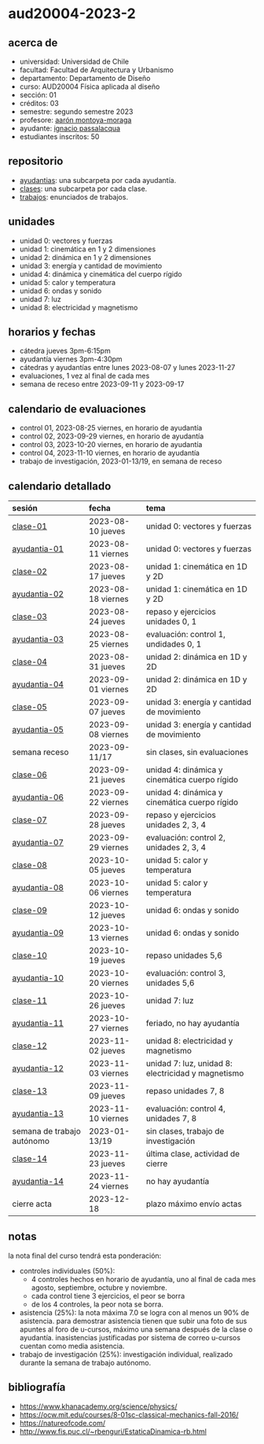 # aud20004-2023-2

## acerca de

- universidad: Universidad de Chile
- facultad: Facultad de Arquitectura y Urbanismo
- departamento: Departamento de Diseño
- curso: AUD20004 Física aplicada al diseño
- sección: 01
- créditos: 03
- semestre: segundo semestre 2023
- profesore: [aarón montoya-moraga](https://github.com/montoyamoraga)
- ayudante: [ignacio passalacqua](https://github.com/ipassala)
- estudiantes inscritos: 50

## repositorio

- [ayudantias](./ayudantias/): una subcarpeta por cada ayudantía.
- [clases](./clases/): una subcarpeta por cada clase.
- [trabajos](./trabajos/): enunciados de trabajos.

## unidades

- unidad 0: vectores y fuerzas
- unidad 1: cinemática en 1 y 2 dimensiones
- unidad 2: dinámica en 1 y 2 dimensiones
- unidad 3: energía y cantidad de movimiento
- unidad 4: dinámica y cinemática del cuerpo rígido
- unidad 5: calor y temperatura
- unidad 6: ondas y sonido
- unidad 7: luz
- unidad 8: electricidad y magnetismo

## horarios y fechas

- cátedra jueves 3pm-6:15pm
- ayudantía viernes 3pm-4:30pm
- cátedras y ayudantías entre lunes 2023-08-07 y lunes 2023-11-27
- evaluaciones, 1 vez al final de cada mes
- semana de receso entre 2023-09-11 y 2023-09-17

## calendario de evaluaciones

- control 01, 2023-08-25 viernes, en horario de ayudantía
- control 02, 2023-09-29 viernes, en horario de ayudantía
- control 03, 2023-10-20 viernes, en horario de ayudantía
- control 04, 2023-11-10 viernes, en horario de ayudantía
- trabajo de investigación, 2023-01-13/19, en semana de receso

## calendario detallado

| sesión                                   | fecha              | tema                                               |
| :--------------------------------------- | :----------------- | :------------------------------------------------- |
| [clase-01](clases/clase-01/)             | 2023-08-10 jueves  | unidad 0: vectores y fuerzas                       |
| [ayudantia-01](ayudantias/ayudantia-01/) | 2023-08-11 viernes | unidad 0: vectores y fuerzas                       |
| [clase-02](clases/clase-02/)             | 2023-08-17 jueves  | unidad 1: cinemática en 1D y 2D                    |
| [ayudantia-02](ayudantias/ayudantia-02/) | 2023-08-18 viernes | unidad 1: cinemática en 1D y 2D                    |
| [clase-03](clases/clase-03/)             | 2023-08-24 jueves  | repaso y ejercicios unidades 0, 1                  |
| [ayudantia-03](ayudantias/ayudantia-03/) | 2023-08-25 viernes | evaluación: control 1, undidades 0, 1              |
| [clase-04](clases/clase-04/)             | 2023-08-31 jueves  | unidad 2: dinámica en 1D y 2D                      |
| [ayudantia-04](ayudantias/ayudantia-04/) | 2023-09-01 viernes | unidad 2: dinámica en 1D y 2D                      |
| [clase-05](clases/clase-05/)             | 2023-09-07 jueves  | unidad 3: energía y cantidad de movimiento         |
| [ayudantia-05](ayudantias/ayudantia-05/) | 2023-09-08 viernes | unidad 3: energía y cantidad de movimiento         |
| semana receso                            | 2023-09-11/17      | sin clases, sin evaluaciones                       |
| [clase-06](clases/clase-06/)             | 2023-09-21 jueves  | unidad 4: dinámica y cinemática cuerpo rígido      |
| [ayudantia-06](ayudantias/ayudantia-06/) | 2023-09-22 viernes | unidad 4: dinámica y cinemática cuerpo rígido      |
| [clase-07](clases/clase-07/)             | 2023-09-28 jueves  | repaso y ejercicios unidades 2, 3, 4               |
| [ayudantia-07](ayudantias/ayudantia-07/) | 2023-09-29 viernes | evaluación: control 2, unidades 2, 3, 4            |
| [clase-08](clases/clase-08/)             | 2023-10-05 jueves  | unidad 5: calor y temperatura                      |
| [ayudantia-08](ayudantias/ayudantia-08/) | 2023-10-06 viernes | unidad 5: calor y temperatura                      |
| [clase-09](clases/clase-09/)             | 2023-10-12 jueves  | unidad 6: ondas y sonido                           |
| [ayudantia-09](ayudantias/ayudantia-09/) | 2023-10-13 viernes | unidad 6: ondas y sonido                           |
| [clase-10](clases/clase-10/)             | 2023-10-19 jueves  | repaso unidades 5,6                                |
| [ayudantia-10](ayudantias/ayudantia-10/) | 2023-10-20 viernes | evaluación: control 3, unidades 5,6                |
| [clase-11](clases/clase-11/)             | 2023-10-26 jueves  | unidad 7: luz                                      |
| [ayudantia-11](ayudantias/ayudantia-11/) | 2023-10-27 viernes | feriado, no hay ayudantía                          |
| [clase-12](clases/clase-12/)             | 2023-11-02 jueves  | unidad 8: electricidad y magnetismo                |
| [ayudantia-12](ayudantias/ayudantia-12/) | 2023-11-03 viernes | unidad 7: luz, unidad 8: electricidad y magnetismo |
| [clase-13](clases/clase-13/)             | 2023-11-09 jueves  | repaso unidades 7, 8                               |
| [ayudantia-13](ayudantias/ayudantia-13/) | 2023-11-10 viernes | evaluación: control 4, unidades 7, 8               |
| semana de trabajo autónomo               | 2023-01-13/19      | sin clases, trabajo de investigación               |
| [clase-14](clases/clase-14/)             | 2023-11-23 jueves  | última clase, actividad de cierre                  |
| [ayudantia-14](ayudantias/ayudantia-14/) | 2023-11-24 viernes | no hay ayudantía                                   |
| cierre acta                              | 2023-12-18         | plazo máximo envío actas                           |

## notas

la nota final del curso tendrá esta ponderación:

- controles individuales (50%):
  - 4 controles hechos en horario de ayudantía, uno al final de cada mes agosto, septiembre, octubre y noviembre.
  - cada control tiene 3 ejercicios, el peor se borra
  - de los 4 controles, la peor nota se borra.
- asistencia (25%): la nota máxima 7.0 se logra con al menos un 90% de asistencia. para demostrar asistencia tienen que subir una foto de sus apuntes al foro de u-cursos, máximo una semana después de la clase o ayudantía. inasistencias justificadas por sistema de correo u-cursos cuentan como media asistencia.
- trabajo de investigación (25%): investigación individual, realizado durante la semana de trabajo autónomo.


## bibliografía

- https://www.khanacademy.org/science/physics/
- https://ocw.mit.edu/courses/8-01sc-classical-mechanics-fall-2016/
- https://natureofcode.com/
- http://www.fis.puc.cl/~rbenguri/EstaticaDinamica-rb.html
